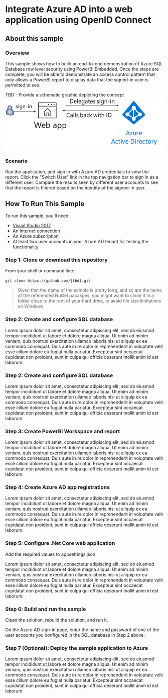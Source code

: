 # Integrate Azure AD into a web application using OpenID Connect


## About this sample

### Overview

This sample shows how to build an end-to-end demonstration of Azure SQL Database row level security using PowerBI Embedded.  Once the steps are complete, you will be able to demonstrate an access control pattern that only allows a PowerBI report to display data that the signed-in user is permitted to see.


TBD - Provide a schematic graphic depicting the concept
![Overview](./ReadmeFiles/topology.png)

### Scenario

Run the application, and sign in with Azure AD credentials to view the report. Click the "Switch User" link in the top navigation bar to sign in as a different user.  Compare the results seen by different user accounts to see that the report is filtered based on the identity of the signed-in user.

## How To Run This Sample

To run this sample, you'll need:

- [Visual Studio 2017](https://aka.ms/vsdownload)
- An Internet connection
- An Azure subscription
- At least two user accounts in your Azure AD tenant for testing the functionality

### Step 1:  Clone or download this repository

From your shell or command line:

`git clone https://github.com/{tbd}.git`
> Given that the name of the sample is pretty long, and so are the name of the referenced NuGet pacakges, you might want to clone it in a folder close to the root of your hard drive, to avoid file size limitations on Windows.

### Step 2:  Create and configure SQL database

Lorem ipsum dolor sit amet, consectetur adipiscing elit, sed do eiusmod tempor incididunt ut labore et dolore magna aliqua. Ut enim ad minim veniam, quis nostrud exercitation ullamco laboris nisi ut aliquip ex ea commodo consequat. Duis aute irure dolor in reprehenderit in voluptate velit esse cillum dolore eu fugiat nulla pariatur. Excepteur sint occaecat cupidatat non proident, sunt in culpa qui officia deserunt mollit anim id est laborum.

### Step 2:  Create and configure SQL database

Lorem ipsum dolor sit amet, consectetur adipiscing elit, sed do eiusmod tempor incididunt ut labore et dolore magna aliqua. Ut enim ad minim veniam, quis nostrud exercitation ullamco laboris nisi ut aliquip ex ea commodo consequat. Duis aute irure dolor in reprehenderit in voluptate velit esse cillum dolore eu fugiat nulla pariatur. Excepteur sint occaecat cupidatat non proident, sunt in culpa qui officia deserunt mollit anim id est laborum.

### Step 3:  Create PowerBI Workspace and report

Lorem ipsum dolor sit amet, consectetur adipiscing elit, sed do eiusmod tempor incididunt ut labore et dolore magna aliqua. Ut enim ad minim veniam, quis nostrud exercitation ullamco laboris nisi ut aliquip ex ea commodo consequat. Duis aute irure dolor in reprehenderit in voluptate velit esse cillum dolore eu fugiat nulla pariatur. Excepteur sint occaecat cupidatat non proident, sunt in culpa qui officia deserunt mollit anim id est laborum.

### Step 4:  Create Azure AD app registrations

Lorem ipsum dolor sit amet, consectetur adipiscing elit, sed do eiusmod tempor incididunt ut labore et dolore magna aliqua. Ut enim ad minim veniam, quis nostrud exercitation ullamco laboris nisi ut aliquip ex ea commodo consequat. Duis aute irure dolor in reprehenderit in voluptate velit esse cillum dolore eu fugiat nulla pariatur. Excepteur sint occaecat cupidatat non proident, sunt in culpa qui officia deserunt mollit anim id est laborum.

### Step 5:  Configure .Net Core web application

Add the required values to appsettings.json

Lorem ipsum dolor sit amet, consectetur adipiscing elit, sed do eiusmod tempor incididunt ut labore et dolore magna aliqua. Ut enim ad minim veniam, quis nostrud exercitation ullamco laboris nisi ut aliquip ex ea commodo consequat. Duis aute irure dolor in reprehenderit in voluptate velit esse cillum dolore eu fugiat nulla pariatur. Excepteur sint occaecat cupidatat non proident, sunt in culpa qui officia deserunt mollit anim id est laborum.

### Step 6:  Build and run the sample

Clean the solution, rebuild the solution, and run it.

On the Azure AD sign-in page, enter the name and password of one of the user accounts you configured in the SQL database in Step 2 above.

### Step 7 (Optional):  Deploy the sample application to Azure

Lorem ipsum dolor sit amet, consectetur adipiscing elit, sed do eiusmod tempor incididunt ut labore et dolore magna aliqua. Ut enim ad minim veniam, quis nostrud exercitation ullamco laboris nisi ut aliquip ex ea commodo consequat. Duis aute irure dolor in reprehenderit in voluptate velit esse cillum dolore eu fugiat nulla pariatur. Excepteur sint occaecat cupidatat non proident, sunt in culpa qui officia deserunt mollit anim id est laborum.

